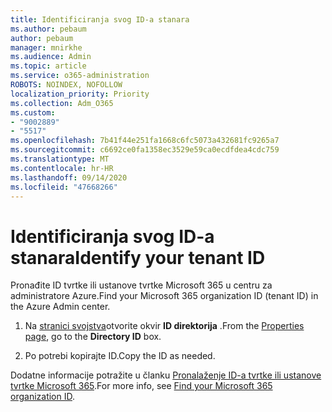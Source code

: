 ```yaml
---
title: Identificiranja svog ID-a stanara
ms.author: pebaum
author: pebaum
manager: mnirkhe
ms.audience: Admin
ms.topic: article
ms.service: o365-administration
ROBOTS: NOINDEX, NOFOLLOW
localization_priority: Priority
ms.collection: Adm_O365
ms.custom:
- "9002889"
- "5517"
ms.openlocfilehash: 7b41f44e251fa1668c6fc5073a432681fc9265a7
ms.sourcegitcommit: c6692ce0fa1358ec3529e59ca0ecdfdea4cdc759
ms.translationtype: MT
ms.contentlocale: hr-HR
ms.lasthandoff: 09/14/2020
ms.locfileid: "47668266"
---
```

# <a name="identify-your-tenant-id"></a><span data-ttu-id="2e6a3-102">Identificiranja svog ID-a stanara</span><span class="sxs-lookup"><span data-stu-id="2e6a3-102">Identify your tenant ID</span></span>

<span data-ttu-id="2e6a3-103">Pronađite ID tvrtke ili ustanove tvrtke Microsoft 365 u centru za administratore Azure.</span><span class="sxs-lookup"><span data-stu-id="2e6a3-103">Find your Microsoft 365 organization ID (tenant ID) in the Azure Admin center.</span></span>

1. <span data-ttu-id="2e6a3-104">Na [stranici svojstva](https://aka.ms/AzurePropertiesPage)otvorite okvir **ID direktorija** .</span><span class="sxs-lookup"><span data-stu-id="2e6a3-104">From the [Properties page](https://aka.ms/AzurePropertiesPage), go to the **Directory ID** box.</span></span>

2. <span data-ttu-id="2e6a3-105">Po potrebi kopirajte ID.</span><span class="sxs-lookup"><span data-stu-id="2e6a3-105">Copy the ID as needed.</span></span>

<span data-ttu-id="2e6a3-106">Dodatne informacije potražite u članku [Pronalaženje ID-a tvrtke ili ustanove tvrtke Microsoft 365](https://docs.microsoft.com/onedrive/find-your-office-365-tenant-id).</span><span class="sxs-lookup"><span data-stu-id="2e6a3-106">For more info, see [Find your Microsoft 365 organization ID](https://docs.microsoft.com/onedrive/find-your-office-365-tenant-id).</span></span>
